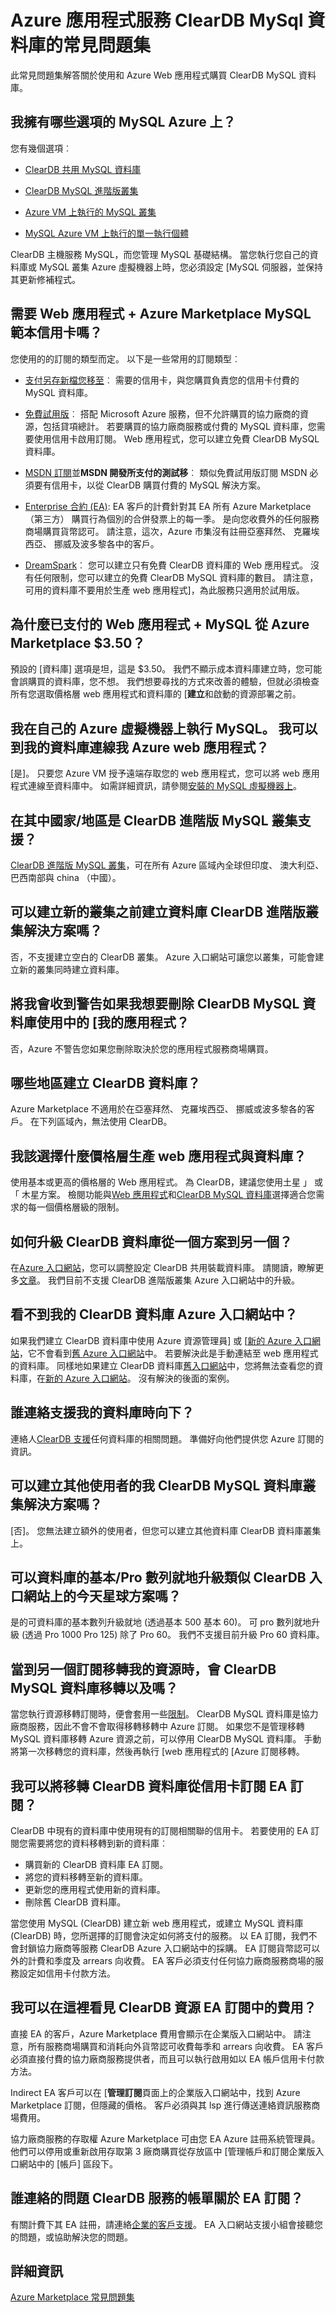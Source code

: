 <properties
    pageTitle="Azure 應用程式服務 ClearDB MySql 資料庫的常見問題集 |Microsoft Azure"
    description="Azure 應用程式服務中使用 ClearDB MySQL 資料庫的常見問題的解答。"
    documentationCenter="php"
    services=""
    authors="sunbuild"
    manager="yochayk"
    editor=""
    tags="mysql"/>

<tags
    ms.service="multiple"
    ms.workload="data-management"
    ms.tgt_pltfrm="na"
    ms.devlang="na"
    ms.topic="article"
    ms.date="10/27/2016"
    ms.author="sumuth"/>

# <a name="faq-for-cleardb-mysql-databases-with-azure-app-service"></a>Azure 應用程式服務 ClearDB MySql 資料庫的常見問題集

此常見問題集解答關於使用和 Azure Web 應用程式購買 ClearDB MySQL 資料庫。

## <a name="what-options-do-i-have-for-mysql-on-azure"></a>我擁有哪些選項的 MySQL Azure 上？

您有幾個選項︰

* [ClearDB 共用 MySQL 資料庫](/marketplace/partners/cleardb/databases/)

* [ClearDB MySQL 進階版叢集](/marketplace/partners/cleardb-clusters/cluster/)

* [Azure VM 上執行的 MySQL 叢集](https://github.com/azure/azure-quickstart-templates/tree/master/mysql-replication)

* [MySQL Azure VM 上執行的單一執行個體](virtual-machines/virtual-machines-windows-classic-mysql-2008r2.md)

ClearDB 主機服務 MySQL，而您管理 MySQL 基礎結構。 當您執行您自己的資料庫或 MySQL 叢集 Azure 虛擬機器上時，您必須設定 [MySQL 伺服器，並保持其更新修補程式。

## <a name="do-i-need-a-credit-card-for-the-web-app--mysql-template-in-the-azure-marketplace"></a>需要 Web 應用程式 + Azure Marketplace MySQL 範本信用卡嗎？

您使用的的訂閱的類型而定。 以下是一些常用的訂閱類型︰

* [支付另存新檔您移至](/offers/ms-azr-0003p/)︰ 需要的信用卡，與您購買負責您的信用卡付費的 MySQL 資料庫。

* [免費試用版](https://azure.microsoft.com/pricing/free-trial/)︰ 搭配 Microsoft Azure 服務，但不允許購買的協力廠商的資源，包括貸項總計。 若要購買的協力廠商服務或付費的 MySQL 資料庫，您需要使用信用卡啟用訂閱。 Web 應用程式，您可以建立免費 ClearDB MySQL 資料庫。

* [MSDN 訂閱](/pricing/member-offers/msdn-benefits/)並**MSDN 開發所支付的測試移**︰ 類似免費試用版訂閱 MSDN 必須要有信用卡，以從 ClearDB 購買付費的 MySQL 解決方案。

* [Enterprise 合約 (EA)](/pricing/enterprise-agreement/): EA 客戶的計費針對其 EA 所有 Azure Marketplace （第三方） 購買行為個別的合併發票上的每一季。 是向您收費外的任何服務商場購買貨幣認可。 請注意，這次，Azure 市集沒有註冊亞塞拜然、 克羅埃西亞、 挪威及波多黎各中的客戶。 

*  [DreamSpark](https://www.dreamspark.com/Product/Product.aspx?productid=99)︰ 您可以建立只有免費 ClearDB 資料庫的 Web 應用程式。 沒有任何限制，您可以建立的免費 ClearDB MySQL 資料庫的數目。 請注意，可用的資料庫不要用於生產 web 應用程式]，為此服務只適用於試用版。

## <a name="why-was-i-charged-350-for-a-web-app--mysql-from-the-azure-marketplace"></a>為什麼已支付的 Web 應用程式 + MySQL 從 Azure Marketplace $3.50？

預設的 [資料庫] 選項是坦，這是 $3.50。 我們不顯示成本資料庫建立時，您可能會誤購買的資料庫，您不想。 我們想要尋找的方式來改善的體驗，但就必須檢查所有您選取價格層 web 應用程式和資料庫的 [**建立**和啟動的資源部署之前。

## <a name="i-am-running-mysql-on-my-own-azure-virtual-machine-can-i-connect-my-azure-web-app-to-my-database"></a>我在自己的 Azure 虛擬機器上執行 MySQL。 我可以到我的資料庫連線我 Azure web 應用程式？

[是]。 只要您 Azure VM 授予遠端存取您的 web 應用程式，您可以將 web 應用程式連線至資料庫中。 如需詳細資訊，請參閱[安裝的 MySQL 虛擬機器上](virtual-machines/virtual-machines-windows-classic-mysql-2008r2.md)。

## <a name="in-which-countries-are-cleardb-premium-mysql-clusters-supported"></a>在其中國家/地區是 ClearDB 進階版 MySQL 叢集支援？

[ClearDB 進階版 MySQL 叢集](/marketplace/partners/cleardb-clusters/cluster/)，可在所有 Azure 區域內全球但印度、 澳大利亞、 巴西南部與 china （中國）。

## <a name="can-i-create-a-new-cluster-prior-to-creating-a-database-with-cleardb-premium-cluster-solution"></a>可以建立新的叢集之前建立資料庫 ClearDB 進階版叢集解決方案嗎？

否，不支援建立空白的 ClearDB 叢集。 Azure 入口網站可讓您以叢集，可能會建立新的叢集同時建立資料庫。

## <a name="will-i-be-warned-if-i-try-to-delete-a-cleardb-mysql-database-that-is-in-use-by-one-of-my-applications"></a>將我會收到警告如果我想要刪除 ClearDB MySQL 資料庫使用中的 [我的應用程式？

否，Azure 不警告您如果您刪除取決於您的應用程式服務商場購買。

## <a name="which-regions-can-i-create-cleardb-databases-in"></a>哪些地區建立 ClearDB 資料庫？

Azure Marketplace 不適用於在亞塞拜然、 克羅埃西亞、 挪威或波多黎各的客戶。 在下列區域內，無法使用 ClearDB。

## <a name="what-pricing-tier-should-i-choose-for-a-production-web-app-and-database"></a>我該選擇什麼價格層生產 web 應用程式與資料庫？

使用基本或更高的價格層的 Web 應用程式。 為 ClearDB，建議您使用土星 」 或 「 木星方案。 檢閱功能與[Web 應用程式](/pricing/details/app-service/)和[ClearDB MySQL 資料庫](/marketplace/partners/cleardb/databases/)選擇適合您需求的每一個價格層級的限制。

## <a name="how-do-i-upgrade-my-cleardb-database-from-one-plan-to-another"></a>如何升級 ClearDB 資料庫從一個方案到另一個？

在[Azure 入口網站](https://portal.azure.com)，您可以調整設定 ClearDB 共用裝載資料庫。 請閱讀，瞭解更多[文章](https://blogs.msdn.microsoft.com/appserviceteam/2016/10/06/upgrade-your-cleardb-mysql-database-in-azure-portal/)。 我們目前不支援 ClearDB 進階版叢集 Azure 入口網站中的升級。

## <a name="i-cant-see-my-cleardb-database-in-azure-portal"></a>看不到我的 ClearDB 資料庫 Azure 入口網站中？

如果我們建立 ClearDB 資料庫中使用 Azure 資源管理員] 或 [[新的 Azure 入口網站](https://portal.azure.com)，它不會看到[舊 Azure 入口網站](https://manage.windowsazure.com)中。 若要解決此是手動連結至 web 應用程式的資料庫。 同樣地如果建立 ClearDB 資料庫[舊入口網站](https://manage.windowsazure.com)中，您將無法查看您的資料庫，在[新的 Azure 入口網站](https://portal.azure.com)。 沒有解決的後面的案例。

## <a name="who-do-i-contact-for-support-when-my-database-is-down"></a>誰連絡支援我的資料庫時向下？

連絡人[ClearDB 支援](https://www.cleardb.com/developers/help/support)任何資料庫的相關問題。 準備好向他們提供您 Azure 訂閱的資訊。

## <a name="can-i-create-additional-users-for-my-cleardb-mysql-database-cluster-solution"></a>可以建立其他使用者的我 ClearDB MySQL 資料庫叢集解決方案嗎？ 

[否]。 您無法建立額外的使用者，但您可以建立其他資料庫 ClearDB 資料庫叢集上。  

## <a name="can-basicpro-series-databases-be-upgraded-in-place-similar-to-planetary-plans-today-on-cleardb-portal"></a>可以資料庫的基本/Pro 數列就地升級類似 ClearDB 入口網站上的今天星球方案嗎？

是的可資料庫的基本數列升級就地 (透過基本 500 基本 60)。 可 pro 數列就地升級 (透過 Pro 1000 Pro 125) 除了 Pro 60。 我們不支援目前升級 Pro 60 資料庫。 

## <a name="when-i-migrate-my-resources-from-one-subscription-to-another-does-my-cleardb-mysql-database-get-migrated-as-well"></a>當到另一個訂閱移轉我的資源時，會 ClearDB MySQL 資料庫移轉以及嗎？ 

當您執行資源移轉訂閱時，便會套用一些[限制](./app-service-web/app-service-move-resources.md)。 ClearDB MySQL 資料庫是協力廠商服務，因此不會不會取得移轉移轉中 Azure 訂閱。 如果您不是管理移轉 MySQL 資料庫移轉 Azure 資源之前，可以停用 ClearDB MySQL 資料庫。 手動將第一次移轉您的資料庫，然後再執行 [web 應用程式的 [Azure 訂閱移轉。 

## <a name="can-i-transfer-a-cleardb-database-from-a-credit-card-subscription-to-an-ea-subscription"></a>我可以將移轉 ClearDB 資料庫從信用卡訂閱 EA 訂閱？

ClearDB 中現有的資料庫中使用現有的訂閱相關聯的信用卡。 若要使用的 EA 訂閱您需要將您的資料移轉到新的資料庫︰

* 購買新的 ClearDB 資料庫 EA 訂閱。
* 將您的資料移轉至新的資料庫。
* 更新您的應用程式使用新的資料庫。
* 刪除舊 ClearDB 資料庫。

當您使用 MySQL (ClearDB) 建立新 web 應用程式，或建立 MySQL 資料庫 (ClearDB) 時，您所選擇的訂閱會決定如何將支付的服務。 以 EA 訂閱，我們不會封鎖協力廠商等服務 ClearDB Azure 入口網站中的採購。 EA 訂閱貨幣認可以外的計費和季度及 arrears 向收費。 EA 客戶必須支付任何協力廠商服務商場的服務設定如信用卡付款方法。

## <a name="where-can-i-see-the-charges-for-cleardb-resources-in-an-ea-subscription"></a>我可以在這裡看見 ClearDB 資源 EA 訂閱中的費用？

直接 EA 的客戶，Azure Marketplace 費用會顯示在企業版入口網站中。 請注意，所有服務商場購買和消耗向外貨幣認可收費每季和 arrears 向收費。 EA 客戶必須直接付費的協力廠商服務提供者，而且可以執行啟用如以 EA 帳戶信用卡付款方法。

Indirect EA 客戶可以在 [**管理訂閱**頁面上的企業版入口網站中，找到 Azure Marketplace 訂閱，但隱藏的價格。 客戶必須與其 lsp 進行傳送連絡資訊服務商場費用。

協力廠商服務的存取權 Azure Marketplace 可由您 EA Azure 註冊系統管理員。 他們可以停用或重新啟用存取第 3 廠商購買從存放區中 [管理帳戶和訂閱企業版入口網站中的 [帳戶] 區段下。

## <a name="who-do-i-contact-for-questions-about-my-bill-for-cleardb-services-in-my-ea-subscription"></a>誰連絡的問題 ClearDB 服務的帳單關於 EA 訂閱？

有關計費下其 EA 註冊，請連絡[企業的客戶支援](http://aka.ms/AzureEntSupport)。 EA 入口網站支援小組會接聽您的問題，或協助解決您的問題。

 



## <a name="more-information"></a>詳細資訊

[Azure Marketplace 常見問題集](/marketplace/faq/)
